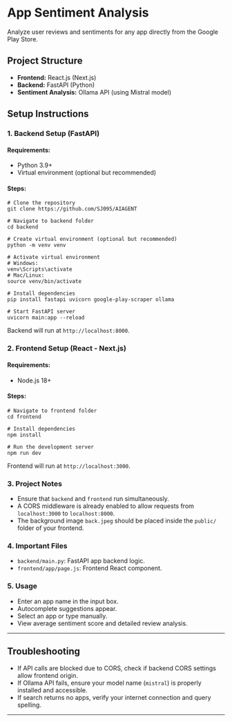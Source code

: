 <h1>App Sentiment Analysis</h1>

<p>Analyze user reviews and sentiments for any app directly from the Google Play Store.</p>

<h2>Project Structure</h2>

<ul>
  <li><strong>Frontend:</strong> React.js (Next.js)</li>
  <li><strong>Backend:</strong> FastAPI (Python)</li>
  <li><strong>Sentiment Analysis:</strong> Ollama API (using Mistral model)</li>
</ul>

<h2>Setup Instructions</h2>

<h3>1. Backend Setup (FastAPI)</h3>

<h4>Requirements:</h4>
<ul>
  <li>Python 3.9+</li>
  <li>Virtual environment (optional but recommended)</li>
</ul>

<h4>Steps:</h4>

<pre><code># Clone the repository
git clone https://github.com/SJ095/AIAGENT

# Navigate to backend folder
cd backend

# Create virtual environment (optional but recommended)
python -m venv venv

# Activate virtual environment
# Windows:
venv\Scripts\activate
# Mac/Linux:
source venv/bin/activate

# Install dependencies
pip install fastapi uvicorn google-play-scraper ollama

# Start FastAPI server
uvicorn main:app --reload
</code></pre>

<p>Backend will run at <code>http://localhost:8000</code>.</p>

<h3>2. Frontend Setup (React - Next.js)</h3>

<h4>Requirements:</h4>
<ul>
  <li>Node.js 18+</li>
</ul>

<h4>Steps:</h4>

<pre><code># Navigate to frontend folder
cd frontend

# Install dependencies
npm install

# Run the development server
npm run dev
</code></pre>

<p>Frontend will run at <code>http://localhost:3000</code>.</p>

<h3>3. Project Notes</h3>

<ul>
  <li>Ensure that <code>backend</code> and <code>frontend</code> run simultaneously.</li>
  <li>A CORS middleware is already enabled to allow requests from <code>localhost:3000</code> to <code>localhost:8000</code>.</li>
  <li>The background image <code>back.jpeg</code> should be placed inside the <code>public/</code> folder of your frontend.</li>
</ul>

<h3>4. Important Files</h3>

<ul>
  <li><code>backend/main.py</code>: FastAPI app backend logic.</li>
  <li><code>frontend/app/page.js</code>: Frontend React component.</li>
</ul>

<h3>5. Usage</h3>

<ul>
  <li>Enter an app name in the input box.</li>
  <li>Autocomplete suggestions appear.</li>
  <li>Select an app or type manually.</li>
  <li>View average sentiment score and detailed review analysis.</li>
</ul>

<hr>

<h2>Troubleshooting</h2>

<ul>
  <li>If API calls are blocked due to CORS, check if backend CORS settings allow frontend origin.</li>
  <li>If Ollama API fails, ensure your model name (<code>mistral</code>) is properly installed and accessible.</li>
  <li>If search returns no apps, verify your internet connection and query spelling.</li>
</ul>

<hr>
